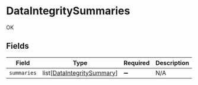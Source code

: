 # DataIntegritySummaries

OK


## Fields

| Field                                                                     | Type                                                                      | Required                                                                  | Description                                                               |
| ------------------------------------------------------------------------- | ------------------------------------------------------------------------- | ------------------------------------------------------------------------- | ------------------------------------------------------------------------- |
| `summaries`                                                               | list[[DataIntegritySummary](../../models/shared/dataintegritysummary.md)] | :heavy_minus_sign:                                                        | N/A                                                                       |
